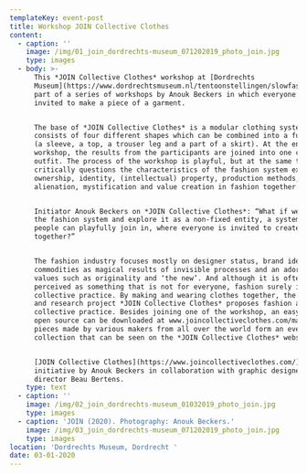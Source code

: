 ```yaml
---
templateKey: event-post
title: Workshop JOIN Collective Clothes
content:
  - caption: ''
    image: /img/01_join_dordrechts-museum_071202019_photo_join.jpg
    type: images
  - body: >-
      This *JOIN Collective Clothes* workshop at [Dordrechts
      Museum](https://www.dordrechtsmuseum.nl/tentoonstellingen/slowfashion/) is
      part of a series of workshops by Anouk Beckers in which everyone is
      invited to make a piece of a garment.


      The base of *JOIN Collective Clothes* is a modular clothing system that
      consists of four different shapes which can be combined into a full outfit
      (a sleeve, a top, a trouser leg and a part of a skirt). At the end of the
      workshop, the results from the participants are joined into one complete
      outfit. The process of the workshop is playful, but at the same time it
      critically questions the characteristics of the fashion system exploring
      ownership, identity, (intellectual) property, production methods,
      alienation, mystification and value creation in fashion together.


      Initiator Anouk Beckers on *JOIN Collective Clothes*: “What if we open up
      the fashion system and explore it as a non-fixed entity, a system where
      people can playfully join in, where everyone is invited to create fashion
      together?”


      The fashion industry focuses mostly on designer status, brand identity,
      commodities as magical results of invisible processes and an adoration of
      values such as originality and ‘the new’. And although it is often
      perceived as something that is not for everyone, fashion surely is a
      collective practice. By making and wearing clothes together, the design
      and research project *JOIN Collective Clothes* proposes fashion as a
      collective practice. Besides joining one of the workshop, an easy-to-use
      open source can be downloaded at www.joincollectiveclothes.com/manual. The
      pieces made by various makers from all over the world form an ever-growing
      collection that can be seen on the *JOIN Collective Clothes* website.


      [JOIN Collective Clothes](https://www.joincollectiveclothes.com/) is an
      initiative by Anouk Beckers in collaboration with graphic designer and art
      director Beau Bertens.
    type: text
  - caption: ''
    image: /img/02_join_dordrechts-museum_01032019_photo_join.jpg
    type: images
  - caption: 'JOIN (2020). Photography: Anouk Beckers.'
    image: /img/03_join_dordrechts-museum_071202019_photo_join.jpg
    type: images
location: 'Dordrechts Museum, Dordrecht '
date: 03-01-2020
---
```


